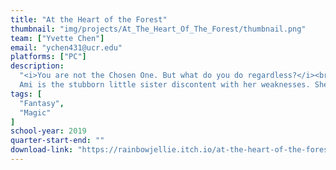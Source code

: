 ```yaml
---
title: "At the Heart of the Forest"
thumbnail: "img/projects/At_The_Heart_Of_The_Forest/thumbnail.png"
team: ["Yvette Chen"]
email: "ychen431@ucr.edu"
platforms: ["PC"]
description: 
  "<i>You are not the Chosen One. But what do you do regardless?</i><br><br>
  Ami is the stubborn little sister discontent with her weaknesses. She journeys into a forest of spirits where she seeks a fabled power. Explore a whimsical but mysterious land isolated from the world, where one’s resolve and heart is tested. "
tags: [
  "Fantasy",
  "Magic"
]
school-year: 2019
quarter-start-end: ""
download-link: "https://rainbowjellie.itch.io/at-the-heart-of-the-forest"
---
```

